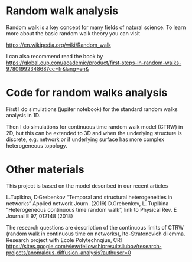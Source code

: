 
# Random walk analysis

Random walk is a key concept for many fields of natural science. 
To learn more about the basic random walk theory you can visit

https://en.wikipedia.org/wiki/Random_walk 

I can also recommend read the book by https://global.oup.com/academic/product/first-steps-in-random-walks-9780199234868?cc=fr&lang=en&

# Code for random walks analysis

First I do simulations (jupiter notebook) for the standard random walks analysis in 1D.

Then I do simulations for continuous time random walk model (CTRW) in 2D, but this can be extended to 3D and when the underlying structure is discrete, e.g. network or if underlying surface has more complex heterogeneous topology.


# Other materials

This project is based on the model described in our recent articles

L.Tupikina, D.Grebenkov “Temporal and structural heterogeneities in networks” Applied network Journ. (2019)
D.Grebenkov, L. Tupikina “Heterogeneous continuous time random walk”, link to Physical Rev. E Journal  E 97, 012148 (2018)


The research questions are description of the continuous limits of CTRW (random walk in continuous time on networks), 
Ito-Stratonovich dilemma. Research project with Ecole Polytechnqiue, CRI 
https://sites.google.com/view/fellowshipresultsliubov/research-projects/anomalous-diffusion-analysis?authuser=0
